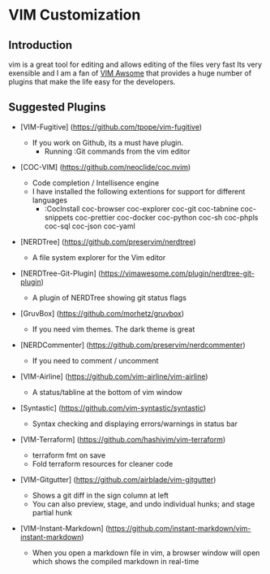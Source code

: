 # VIM Customization

## Introduction
vim is a great tool for editing and allows editing of the files very fast
Its very exensible and I am a fan of [VIM Awsome](https://vimawesome.com/plugin/instant-markdown-vim) that provides a huge number of plugins that make the life easy for the developers. 

## Suggested Plugins
* [VIM-Fugitive] (https://github.com/tpope/vim-fugitive)
	* If you work on Github, its a must have plugin. 
		* Running :Git commands from the vim editor
* [COC-VIM] (https://github.com/neoclide/coc.nvim)
	* Code completion / Intellisence engine
	* I have installed the following extentions for support for different languages
		* :CocInstall coc-browser coc-explorer coc-git coc-tabnine coc-snippets coc-prettier coc-docker coc-python coc-sh coc-phpls coc-sql coc-json coc-yaml
	
* [NERDTree] (https://github.com/preservim/nerdtree)
	* A  file system explorer for the Vim editor
* [NERDTree-Git-Plugin] (https://vimawesome.com/plugin/nerdtree-git-plugin)
	* A plugin of NERDTree showing git status flags
* [GruvBox] (https://github.com/morhetz/gruvbox) 
	* If you need vim themes. The dark theme is great
* [NERDCommenter] (https://github.com/preservim/nerdcommenter)
	* If you need to comment / uncomment
* [VIM-Airline] (https://github.com/vim-airline/vim-airline)
	* A status/tabline at the bottom of vim window
* [Syntastic] (https://github.com/vim-syntastic/syntastic)
	* Syntax checking and displaying errors/warnings in status bar
* [VIM-Terraform] (https://github.com/hashivim/vim-terraform)
	* terraform fmt on save 
	* Fold terraform resources for cleaner code
* [VIM-Gitgutter] (https://github.com/airblade/vim-gitgutter)
	* Shows a git diff in the sign column at left
	* You can also preview, stage, and undo individual hunks; and stage partial hunk
* [VIM-Instant-Markdown] (https://github.com/instant-markdown/vim-instant-markdown)
	* When you open a markdown file in vim, a browser window will open which shows the compiled markdown in real-time
